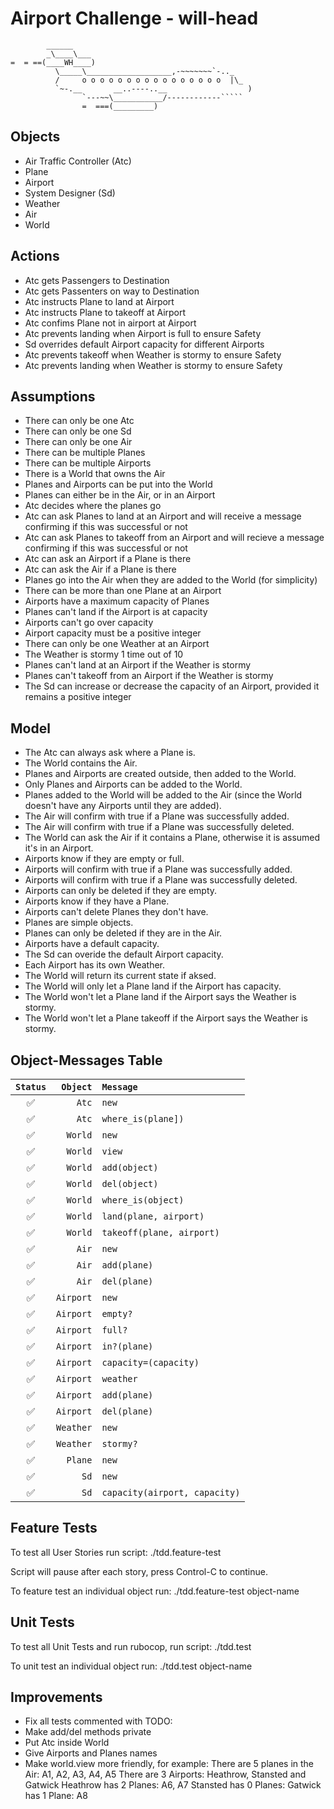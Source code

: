 # Airport Challenge - will-head

```
        ______
        _\____\___
=  = ==(____WH____)
          \_____\___________________,-~~~~~~~`-.._
          /     o o o o o o o o o o o o o o o o  |\_
          `~-.__       __..----..__                  )
                `---~~\___________/------------`````
                =  ===(_________)

```

## Objects

* Air Traffic Controller (Atc)
* Plane
* Airport
* System Designer (Sd)
* Weather
* Air
* World

## Actions

* Atc gets Passengers to Destination
* Atc gets Passenters on way to Destination
* Atc instructs Plane to land at Airport
* Atc instructs Plane to takeoff at Airport
* Atc confims Plane not in airport at Airport
* Atc prevents landing when Airport is full to ensure Safety
* Sd overrides default Airport capacity for different Airports
* Atc prevents takeoff when Weather is stormy to ensure Safety
* Atc prevents landing when Weather is stormy to ensure Safety

## Assumptions

* There can only be one Atc
* There can only be one Sd
* There can only be one Air
* There can be multiple Planes
* There can be multiple Airports
* There is a World that owns the Air
* Planes and Airports can be put into the World
* Planes can either be in the Air, or in an Airport
* Atc decides where the planes go
* Atc can ask Planes to land at an Airport and will receive a message confirming if this was successful or not
* Atc can ask Planes to takeoff from an Airport and will recieve a message confirming if this was successful or not
* Atc can ask an Airport if a Plane is there
* Atc can ask the Air if a Plane is there
* Planes go into the Air when they are added to the World (for simplicity) 
* There can be more than one Plane at an Airport
* Airports have a maximum capacity of Planes
* Planes can't land if the Airport is at capacity
* Airports can't go over capacity
* Airport capacity must be a positive integer
* There can only be one Weather at an Airport
* The Weather is stormy 1 time out of 10
* Planes can't land at an Airport if the Weather is stormy
* Planes can't takeoff from an Airport if the Weather is stormy
* The Sd can increase or decrease the capacity of an Airport, provided it remains a positive integer

## Model

* The Atc can always ask where a Plane is.
* The World contains the Air.
* Planes and Airports are created outside, then added to the World.
* Only Planes and Airports can be added to the World.
* Planes added to the World will be added to the Air (since the World doesn't have any Airports until they are added).
* The Air will confirm with true if a Plane was successfully added.
* The Air will confirm with true if a Plane was successfully deleted.
* The World can ask the Air if it contains a Plane, otherwise it is assumed it's in an Airport.
* Airports know if they are empty or full.
* Airports will confirm with true if a Plane was successfully added.
* Airports will confirm with true if a Plane was successfully deleted.
* Airports can only be deleted if they are empty.
* Airports know if they have a Plane.
* Airports can't delete Planes they don't have.
* Planes are simple objects.
* Planes can only be deleted if they are in the Air.
* Airports have a default capacity.
* The Sd can overide the default Airport capacity.
* Each Airport has its own Weather.
* The World will return its current state if aksed.
* The World will only let a Plane land if the Airport has capacity.
* The World won't let a Plane land if the Airport says the Weather is stormy.
* The World won't let a Plane takeoff if the Airport says the Weather is stormy.

## Object-Messages Table

| ```Status```                  | ```Object```     | ```Message``` |
|:--:                           |               --:|:--            |
| :white_check_mark:            | ```Atc```        | ```new``` |
| :white_check_mark:            | ```Atc```        | ```where_is(plane])``` |
| :white_check_mark:            | ```World```      | ```new``` |
| :white_check_mark:            | ```World```      | ```view``` |
| :white_check_mark:            | ```World```      | ```add(object)``` |
| :white_check_mark:            | ```World```      | ```del(object)``` |
| :white_check_mark:            | ```World```      | ```where_is(object)``` |
| :white_check_mark:            | ```World```      | ```land(plane, airport)``` |
| :white_check_mark:            | ```World```      | ```takeoff(plane, airport)``` |
| :white_check_mark:            | ```Air```        | ```new``` |
| :white_check_mark:            | ```Air```        | ```add(plane)``` |
| :white_check_mark:            | ```Air```        | ```del(plane)``` |
| :white_check_mark:            | ```Airport```    | ```new``` |
| :white_check_mark:            | ```Airport```    | ```empty?``` |
| :white_check_mark:            | ```Airport```    | ```full?``` |
| :white_check_mark:            | ```Airport```    | ```in?(plane)``` |
| :white_check_mark:            | ```Airport```    | ```capacity=(capacity)``` |
| :white_check_mark:            | ```Airport```    | ```weather``` |
| :white_check_mark:            | ```Airport```    | ```add(plane)``` |
| :white_check_mark:            | ```Airport```    | ```del(plane)``` |
| :white_check_mark:            | ```Weather```    | ```new``` |
| :white_check_mark:            | ```Weather```    | ```stormy?``` |
| :white_check_mark:            | ```Plane```      | ```new``` |
| :white_check_mark:            | ```Sd```         | ```new``` |
| :white_check_mark:            | ```Sd```         | ```capacity(airport, capacity)``` |

## Feature Tests

To test all User Stories run script:
./tdd.feature-test

Script will pause after each story, press Control-C to continue.

To feature test an individual object run:
./tdd.feature-test object-name

## Unit Tests

To test all Unit Tests and run rubocop, run script:
./tdd.test

To unit test an individual object run:
./tdd.test object-name

## Improvements

* Fix all tests commented with TODO:
* Make add/del methods private
* Put Atc inside World
* Give Airports and Planes names
* Make world.view more friendly, for example:
    There are 5 planes in the Air: A1, A2, A3, A4, A5
    There are 3 Airports: Heathrow, Stansted and Gatwick
    Heathrow has 2 Planes: A6, A7
    Stansted has 0 Planes:
    Gatwick has 1 Plane: A8
  

